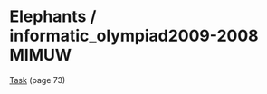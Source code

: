# Elephants / informatic_olympiad2009-2008 MIMUW

[Task](https://www.mimuw.edu.pl/~rytter/TEACHING/TEKSTY/oi16.pdf) (page 73)

